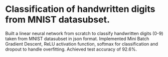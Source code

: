 # Classification of handwritten digits from MNIST datasubset.
Built a linear neural network from scratch to classify handwritten digits (0-9) taken from MNIST datasubset in json format.
Implemented Mini Batch Gradient Descent, ReLU activation function, softmax for classification and dropout to handle overfitting.
Achieved test accuracy of 92.6%.
